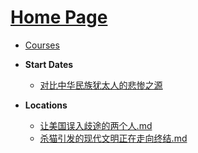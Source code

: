 # [Home Page](README.md)

* [Courses](README.md)

* **Start Dates**
  * [对比中华民族犹太人的悲惨之源](对比中华民族犹太人的悲惨之源)
  
* **Locations**
  * [让美国误入歧途的两个人.md](让美国误入歧途的两个人)
  * [杀猫引发的现代文明正在走向终结.md](杀猫引发的现代文明正在走向终结)
  
